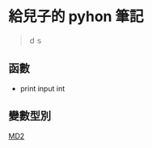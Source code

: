 # 給兒子的 pyhon 筆記

> ｄｓ
## 
## 函數
  - print
input
int

## 變數型別

[MD2](https://github.com/MIS-JET/pyhon/blob/main/MD2.md "tip")
